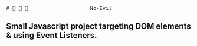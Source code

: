 <pre>
# 🙊 🙉 🙈                    No-Evil 
</pre>

## Small Javascript project targeting DOM elements & using Event Listeners.
